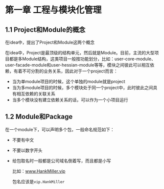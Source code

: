 # 第一章 工程与模块化管理

## 1.1 Project和Module的概念

在idea中，提出了Project和Module这两个概念

在idea中，Project是最顶级的结构单元，然后就是Module。目前，主流的大型项目都是多Module结构，这类项目一般按功能划分，比如：user-core-module、user-facade-module和user-hessian-module等等，模块之间彼此可以相互依赖，有着不可分割的业务关系，因此对于一个project而言：

* 当为单module项目的时候，这个单独的module就是project
* 当为多module项目的时候，多个模块处于同一个project中，此时彼此之间具有相互依赖的关联关系
* 当多个模块没有建立依赖关系的话，可以作为一个小项目运行

## 1.2 Module和Package

在一个module下，可以声明多个包，一般命名规范如下：

* 不要有中文

* 不要以数字开头

* 给包取名时一般都是公司域名倒着写，而且都是小写

  比如：www.HankMiller.vip

  包名应该是`vip.HankMiller`
